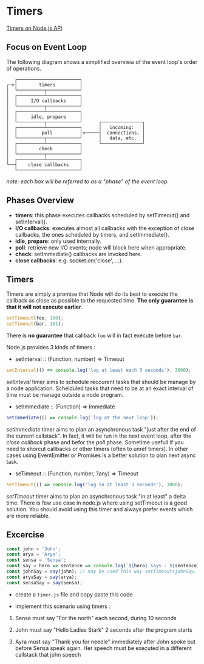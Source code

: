 # Timers

[Timers on Node.js API](https://nodejs.org/dist/latest-v8.x/docs/api/timers.html)

## Focus on Event Loop

The following diagram shows a simplified overview of the event loop's order of operations.

```
   ┌───────────────────────┐
┌─>│        timers         │
│  └──────────┬────────────┘
│  ┌──────────┴────────────┐
│  │     I/O callbacks     │
│  └──────────┬────────────┘
│  ┌──────────┴────────────┐
│  │     idle, prepare     │
│  └──────────┬────────────┘      ┌───────────────┐
│  ┌──────────┴────────────┐      │   incoming:   │
│  │         poll          │<─────┤  connections, │
│  └──────────┬────────────┘      │   data, etc.  │
│  ┌──────────┴────────────┐      └───────────────┘
│  │        check          │
│  └──────────┬────────────┘
│  ┌──────────┴────────────┐
└──┤    close callbacks    │
   └───────────────────────┘
```

_note: each box will be referred to as a "phase" of the event loop._

## Phases Overview

* **timers**: this phase executes callbacks scheduled by setTimeout() and setInterval().
* **I/O callbacks**: executes almost all callbacks with the exception of close callbacks, the ones scheduled by timers, and setImmediate().
* **idle, prepare**: only used internally.
* **poll**: retrieve new I/O events; node will block here when appropriate.
* **check**: setImmediate() callbacks are invoked here.
* **close callbacks**: e.g. socket.on('close', ...).

## Timers

Timers are simply a promise that Node will do its best to execute the callback as close as possible to the requested time. **The only guarantee is that it will not execute earlier**.

```js
setTimeout(foo, 100);
setTimeout(bar, 101);
```

There is **no guarantee** that callback `foo` will in fact execute before `bar`.

Node.js provides 3 kinds of timers :

* setInterval :: (Function, number) => Timeout

```js
setInterval(() => console.log('log at least each 3 seconds'), 3000);
```

_setInteval_ timer aims to schedule reccurent tasks that should be manage by a node application.
Schelduled tasks that need to be at an exact interval of time must be manage outside a node program.

* setImmediate :: (Function) => Immediate

```js
setImmediate(() => console.log('log at the next loop'));
```

_setImmediate_ timer aims to plan an asynchronous task "just after the end of the current callstack". In fact, it will be run in the next event loop, after the _close callback_ phase and befor the _poll_ phase. Sometime usefull if you need to shorcut callbacks or other timers (often to unref timers). In other cases using EventEmitter or Promises is a better solution to plan next async task.

* seTimeout :: (Function, number, ?any) => Timeout

```js
setTimeout(() => console.log('log in at least 3 seconds'), 3000);
```

_setTimeout_ timer aims to plan an asynchronous task "in at least" a delta time. There is few use case in node.js where using setTimeout is a good solution. You should avoid using this timer and always prefer events which are more reliable.

## Excercise

```js
const john = 'John';
const arya = 'Arya';
const sensa = 'Sensa';
const say = hero => sentence => console.log(`${hero} says : ${sentence}`);
const johnSay = say(john); // may be used this way setTimeout(johnSay, 1000, 'hello');
const aryaSay = say(arya);
const sensaSay = say(sensa);
```

* create a `timer.js` file and copy paste this code

* implement this scenario using timers :

1.  Sensa must say "For the north" each second, during 10 seconds

2.  John must say "Hello Ladies Stark" 2 seconds after the program starts

3.  Ayra must say "Thank you for needle" immediately after John spoke but before Sensa speak again. Her speech must be executed in a different callstack that john speech
